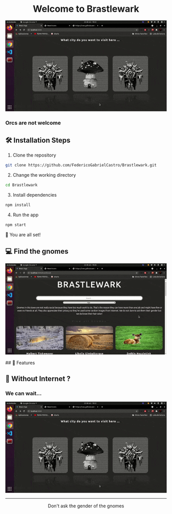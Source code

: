 <h1 align="center">
  Welcome to Brastlewark
</h1>

<p align="center"><img src="./readme_assets/home.gif" alt="enter home gif" /></p>

<p align="center">
    <h3> Orcs are not welcome </h3>
</p>

## 🛠️ Installation Steps

1. Clone the repository

```bash
git clone https://github.com/FedericoGabrielCastro/Brastlewark.git
```

2. Change the working directory

```bash
cd Brastlewark
```

3. Install dependencies

```bash
npm install
```

4. Run the app

```bash
npm start
```

🌟 You are all set!

## 💻 Find the gnomes 

<p align="center"><img src="./readme_assets/search.gif" alt="search gnomes" /></p>
## 🧐 Features


## 🙇 Without Internet ?

<p align="center">
    <h3> We can wait... </h3>
</p>

<p align="center"><img src="./readme_assets/home.gif" alt="enter home gif" /></p>


<hr>
<p align="center">
    Don't ask the gender of the gnomes 
</p>